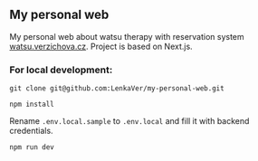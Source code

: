 ## My personal web

My personal web about watsu therapy with reservation system [watsu.verzichova.cz](https://watsu.verzichova.cz). Project is based on Next.js.

### For local development:

    git clone git@github.com:LenkaVer/my-personal-web.git

    npm install

Rename `.env.local.sample` to `.env.local` and fill it with backend credentials.

    npm run dev
